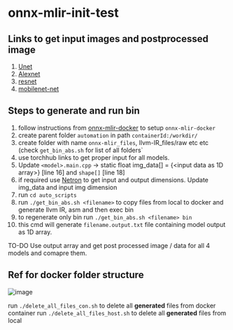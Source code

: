 # onnx-mlir-init-test

## Links to get input images and postprocessed image
1. [Unet](https://pytorch.org/hub/mateuszbuda_brain-segmentation-pytorch_unet/)
2. [Alexnet](https://pytorch.org/hub/pytorch_vision_alexnet/)
3. [resnet](https://pytorch.org/hub/pytorch_vision_resnet/)
4. [mobilenet-net](https://pytorch.org/hub/pytorch_vision_mobilenet_v2/)

## Steps to generate and run bin
1. follow instructions from [onnx-mlir-docker](https://github.com/onnx/onnx-mlir/blob/main/docs/Docker.md) to setup `onnx-mlir-docker`
2. create parent folder `automation` in path `containerId:/workdir/`
3. create folder with name `onnx-mlir_files`, llvm-IR_files/raw etc etc (check `get_bin_abs.sh` for list of all folders`
4. use torchhub links to get proper input for all models.
5. Update `<model>.main.cpp` -> static float img_data[] = {<input data as 1D array>} [line 16] and `shape[]` [line 18]
7. if required use [Netron](https://netron.app/) to get input and output dimensions. Update img_data and input img dimension
8. run `cd auto_scripts`
9. run `./get_bin_abs.sh <filename>` to copy files from local to docker and generate llvm IR, asm and then exec bin
10. to regenerate only bin run `./get_bin_abs.sh <filename> bin`
11. this cmd will generate `filename.output.txt` file containing model output as 1D array.

TO-DO
Use output array and get post processed image / data for all 4 models and comapre them.

## Ref for docker folder structure
![image](https://github.com/shreya-um/onnx-mlir-init-test/assets/155458601/22d8e1bc-73ec-4bf7-9ade-d6674ae6cffe)

run `./delete_all_files_con.sh` to delete all **generated** files from docker container
run `./delete_all_files_host.sh` to delete all **generated** files from local
